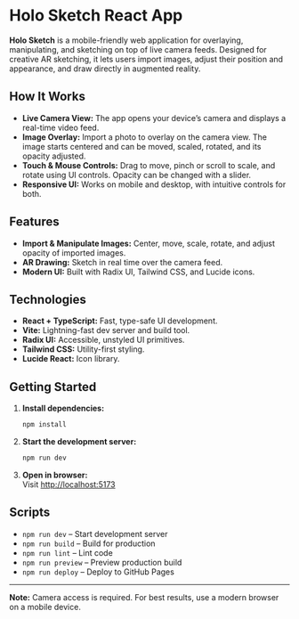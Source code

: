 # Holo Sketch React App

**Holo Sketch** is a mobile-friendly web application for overlaying, manipulating, and sketching on top of live camera feeds. Designed for creative AR sketching, it lets users import images, adjust their position and appearance, and draw directly in augmented reality.

## How It Works

- **Live Camera View:** The app opens your device’s camera and displays a real-time video feed.
- **Image Overlay:** Import a photo to overlay on the camera view. The image starts centered and can be moved, scaled, rotated, and its opacity adjusted.
- **Touch & Mouse Controls:** Drag to move, pinch or scroll to scale, and rotate using UI controls. Opacity can be changed with a slider.
- **Responsive UI:** Works on mobile and desktop, with intuitive controls for both.

## Features

- **Import & Manipulate Images:** Center, move, scale, rotate, and adjust opacity of imported images.
- **AR Drawing:** Sketch in real time over the camera feed.
- **Modern UI:** Built with Radix UI, Tailwind CSS, and Lucide icons.

## Technologies

- **React + TypeScript:** Fast, type-safe UI development.
- **Vite:** Lightning-fast dev server and build tool.
- **Radix UI:** Accessible, unstyled UI primitives.
- **Tailwind CSS:** Utility-first styling.
- **Lucide React:** Icon library.

## Getting Started

1. **Install dependencies:**
    ```bash
    npm install
    ```
2. **Start the development server:**
    ```bash
    npm run dev
    ```
3. **Open in browser:**  
   Visit [http://localhost:5173](http://localhost:5173)

## Scripts

- `npm run dev` – Start development server
- `npm run build` – Build for production
- `npm run lint` – Lint code
- `npm run preview` – Preview production build
- `npm run deploy` – Deploy to GitHub Pages


---

**Note:** Camera access is required. For best results, use a modern browser on a mobile device.